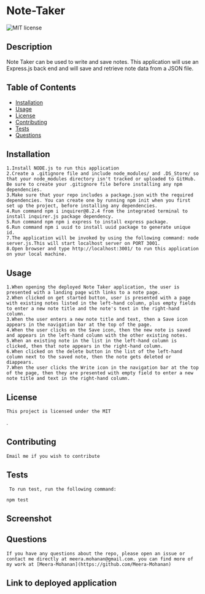 # Note-Taker
  ![MIT license](https://img.shields.io/badge/license-MIT-blue)

## Description  
Note Taker can be used to write and save notes. This application will use an Express.js back end and will save and retrieve note data from a JSON file. 

## Table of Contents
  * [Installation](#installation)
  * [Usage](#usage)
  * [License](#license)
  * [Contributing](#contributing)
  * [Tests](#tests)
  * [Questions](#questions)
  
  ## Installation
    1.Install NODE.js to run this application
    2.Create a .gitignore file and include node_modules/ and .DS_Store/ so that your node_modules directory isn't tracked or uploaded to GitHub. Be sure to create your .gitignore file before installing any npm dependencies.
    3.Make sure that your repo includes a package.json with the required dependencies. You can create one by running npm init when you first set up the project, before installing any dependencies.
    4.Run command npm i inquirer@8.2.4 from the integrated terminal to install inquirer.js package dependency.
    5.Run command npm npm i express to install express package.
    6.Run command npm i uuid to install uuid package to generate unique id.
    7.The application will be invoked by using the following command: node server.js.This will start localhost server on PORT 3001.
    8.Open browser and type http://localhost:3001/ to run this application on your local machine.

  ## Usage
    1.When opening the deployed Note Taker application, the user is presented with a landing page with links to a note page. 
    2.When clicked on get started button, user is presented with a page with existing notes listed in the left-hand column, plus empty fields to enter a new note title and the note's text in the right-hand column.
    3.When the user enters a new note title and text, then a Save icon appears in the navigation bar at the top of the page.
    4.When the user clicks on the Save icon, then the new note is saved and appears in the left-hand column with the other existing notes.
    5.When an existing note in the list in the left-hand column is clicked, then that note appears in the right-hand column.
    6.When clicked on the delete button in the list of the left-hand column next to the saved note, then the note gets deleted or diappears.
    7.When the user clicks the Write icon in the navigation bar at the top of the page, then they are presented with empty field to enter a new note title and text in the right-hand column.


  ## License
  
    This project is licensed under the MIT
.

  ## Contributing
  
    Email me if you wish to contribute

  ## Tests
     To run test, run the following command:
  ```
  npm test
  ```
  ## Screenshot


  ## Questions
 
    If you have any questions about the repo, please open an issue or contact me directly at meera.mohanan@gmail.com. you can find more of my work at [Meera-Mohanan](https://github.com/Meera-Mohanan)

## Link to deployed application